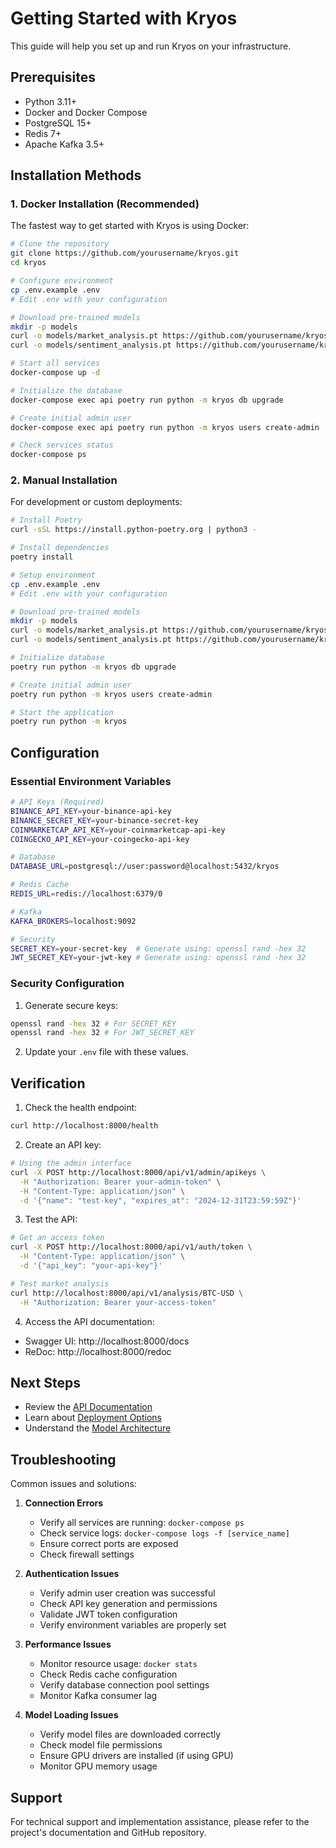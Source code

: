 # Getting Started with Kryos

This guide will help you set up and run Kryos on your infrastructure.

## Prerequisites

- Python 3.11+
- Docker and Docker Compose
- PostgreSQL 15+
- Redis 7+
- Apache Kafka 3.5+

## Installation Methods

### 1. Docker Installation (Recommended)

The fastest way to get started with Kryos is using Docker:

```bash
# Clone the repository
git clone https://github.com/yourusername/kryos.git
cd kryos

# Configure environment
cp .env.example .env
# Edit .env with your configuration

# Download pre-trained models
mkdir -p models
curl -o models/market_analysis.pt https://github.com/yourusername/kryos/releases/download/v0.1.0/market_analysis.pt
curl -o models/sentiment_analysis.pt https://github.com/yourusername/kryos/releases/download/v0.1.0/sentiment_analysis.pt

# Start all services
docker-compose up -d

# Initialize the database
docker-compose exec api poetry run python -m kryos db upgrade

# Create initial admin user
docker-compose exec api poetry run python -m kryos users create-admin

# Check services status
docker-compose ps
```

### 2. Manual Installation

For development or custom deployments:

```bash
# Install Poetry
curl -sSL https://install.python-poetry.org | python3 -

# Install dependencies
poetry install

# Setup environment
cp .env.example .env
# Edit .env with your configuration

# Download pre-trained models
mkdir -p models
curl -o models/market_analysis.pt https://github.com/yourusername/kryos/releases/download/v0.1.0/market_analysis.pt
curl -o models/sentiment_analysis.pt https://github.com/yourusername/kryos/releases/download/v0.1.0/sentiment_analysis.pt

# Initialize database
poetry run python -m kryos db upgrade

# Create initial admin user
poetry run python -m kryos users create-admin

# Start the application
poetry run python -m kryos
```

## Configuration

### Essential Environment Variables

```bash
# API Keys (Required)
BINANCE_API_KEY=your-binance-api-key
BINANCE_SECRET_KEY=your-binance-secret-key
COINMARKETCAP_API_KEY=your-coinmarketcap-api-key
COINGECKO_API_KEY=your-coingecko-api-key

# Database
DATABASE_URL=postgresql://user:password@localhost:5432/kryos

# Redis Cache
REDIS_URL=redis://localhost:6379/0

# Kafka
KAFKA_BROKERS=localhost:9092

# Security
SECRET_KEY=your-secret-key  # Generate using: openssl rand -hex 32
JWT_SECRET_KEY=your-jwt-key # Generate using: openssl rand -hex 32
```

### Security Configuration

1. Generate secure keys:
```bash
openssl rand -hex 32 # For SECRET_KEY
openssl rand -hex 32 # For JWT_SECRET_KEY
```

2. Update your `.env` file with these values.

## Verification

1. Check the health endpoint:
```bash
curl http://localhost:8000/health
```

2. Create an API key:
```bash
# Using the admin interface
curl -X POST http://localhost:8000/api/v1/admin/apikeys \
  -H "Authorization: Bearer your-admin-token" \
  -H "Content-Type: application/json" \
  -d '{"name": "test-key", "expires_at": "2024-12-31T23:59:59Z"}'
```

3. Test the API:
```bash
# Get an access token
curl -X POST http://localhost:8000/api/v1/auth/token \
  -H "Content-Type: application/json" \
  -d '{"api_key": "your-api-key"}'

# Test market analysis
curl http://localhost:8000/api/v1/analysis/BTC-USD \
  -H "Authorization: Bearer your-access-token"
```

4. Access the API documentation:
- Swagger UI: http://localhost:8000/docs
- ReDoc: http://localhost:8000/redoc

## Next Steps

- Review the [API Documentation](api/README.md)
- Learn about [Deployment Options](deployment/README.md)
- Understand the [Model Architecture](models/README.md)

## Troubleshooting

Common issues and solutions:

1. **Connection Errors**
   - Verify all services are running: `docker-compose ps`
   - Check service logs: `docker-compose logs -f [service_name]`
   - Ensure correct ports are exposed
   - Check firewall settings

2. **Authentication Issues**
   - Verify admin user creation was successful
   - Check API key generation and permissions
   - Validate JWT token configuration
   - Verify environment variables are properly set

3. **Performance Issues**
   - Monitor resource usage: `docker stats`
   - Check Redis cache configuration
   - Verify database connection pool settings
   - Monitor Kafka consumer lag

4. **Model Loading Issues**
   - Verify model files are downloaded correctly
   - Check model file permissions
   - Ensure GPU drivers are installed (if using GPU)
   - Monitor GPU memory usage

## Support

For technical support and implementation assistance, please refer to the project's documentation and GitHub repository. 
